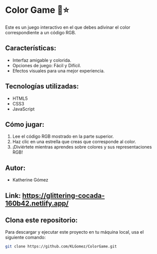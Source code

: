 # Color Game 🎨⭐

Este es un juego interactivo en el que debes adivinar el color correspondiente a un código RGB.

## Características:
- Interfaz amigable y colorida.
- Opciones de juego: Fácil y Difícil.
- Efectos visuales para una mejor experiencia.

## Tecnologías utilizadas:
- HTML5
- CSS3
- JavaScript

## Cómo jugar:
1. Lee el código RGB mostrado en la parte superior.
2. Haz clic en una estrella que creas que corresponde al color.
3. ¡Diviértete mientras aprendes sobre colores y sus representaciones RGB!

## Autor:
- Katherine Gómez

## Link: https://glittering-cocada-160b42.netlify.app/

## Clona este repositorio:
Para descargar y ejecutar este proyecto en tu máquina local, usa el siguiente comando:

```bash
git clone https://github.com/KLGomez/ColorGame.git
